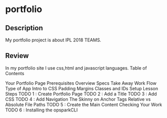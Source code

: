 # portfolio
## Description
  My portfolio project is about IPL 2018 TEAMS.
## Review
  In my portfolio site I use css,html and javascript languages.
  Table of Contents

Your Portfolio Page
Prerequisites
Overview
Specs
Take Away
Work Flow
Type of App
Intro to CSS
Padding
Margins
Classes and IDs
Setup
Lesson Steps
TODO 1 : Create Portfolio Page
TODO 2 : Add a Title
TODO 3 : Add CSS
TODO 4 : Add Navigation
The Skinny on Anchor Tags
Relative vs Absolute File Paths
TODO 5 : Create the Main Content
Checking Your Work
TODO 6 : Installing the opsparkCLI
